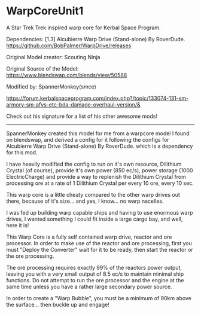 # WarpCoreUnit1
A Star Trek Trek inspired warp core for Kerbal Space Program.

Dependencies: [1.3] Alcubierre Warp Drive (Stand-alone) By RoverDude.
https://github.com/BobPalmer/WarpDrive/releases

Original Model creator: Scouting Ninja

Original Source of the Model: https://www.blendswap.com/blends/view/50588

Modified by: SpannerMonkey(smce)

https://forum.kerbalspaceprogram.com/index.php?/topic/133074-131-sm-armory-sm-afvs-etc-bda-damage-overhaul-version/&

Check out his signature for a list of his other awesome mods!

----------------------------------------------------------------------------------------------------------------------------------

SpannerMonkey created this model for me from a warpcore model I found on blendswap, and derived a config for it following the configs for Alcubierre Warp Drive (Stand-alone) By RoverDude. which is a dependency for this mod.

I have heavily modified the config to run on it's own resource, Dilithium Crystal (of course), provide it's own power (850 ec/s), power storage (1000 ElectricCharge) and provide a way to replenish the Dilithium Crystal from processing ore at a rate of 1 Dilithium Crystal per every 10 ore, every 10 sec.

This warp core is a little cheaty compared to the other warp drives out there, because of it's size... and yes, I know... no warp nacelles. 

I was fed up building warp capable ships and having to use enormous warp drives, I wanted something I could fit inside a large cargo bay, and well, here it is!

This Warp Core is a fully self contained warp drive, reactor and ore processor. In order to make use of the reactor and ore processing, first you must "Deploy the Converter" wait for it to be ready, then start the reactor or the ore processing.

The ore processing requires exactly 99% of the reactors power output, leaving you with a very small output of 8.5 ec/s to maintain minimal ship functions. Do not attempt to run the ore processor and the engine at the same time unless you have a rather large secondary power source.

In order to create a "Warp Bubble", you must be a minimum of 90km above the surface... then buckle up and engage!
